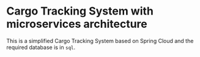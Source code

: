 # Cargo Tracking System with microservices architecture
This is a simplified Cargo Tracking System based on Spring Cloud and the required database is in `sql`.
